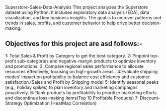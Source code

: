 Superstore-Sales-Data-Analysis
This project analyzes the Superstore dataset using Python. It includes exploratory data analysis (EDA), data visualization, and key business insights. The goal is to uncover patterns and trends in sales, profits, and customer behavior to help drive better decision-making.

## Objectives for this project are asd follows:-
1: Total Sales & Profit by Category to get the best  category.
2: Pinpoint top-profit sub-categories  and negative-margin products to optimize inventory and promotions.
3: Compare regional sales performance to allocate resources effectively, focusing on high-growth areas .
4:Evaluate shipping modes’ impact on profitability to balance cost efficiency and customer satisfaction.(Sales and Profit by Shipping mode)
5: Identify seasonal peaks (e.g., holiday spikes) to plan inventory and marketing campaigns proactively.
6: Rank products by profitability to prioritize marketing efforts and discontinue loss-making items(Top 10 Profitable Products)
7: Discount-Strategy Optimization (HeatMap Correlation)
